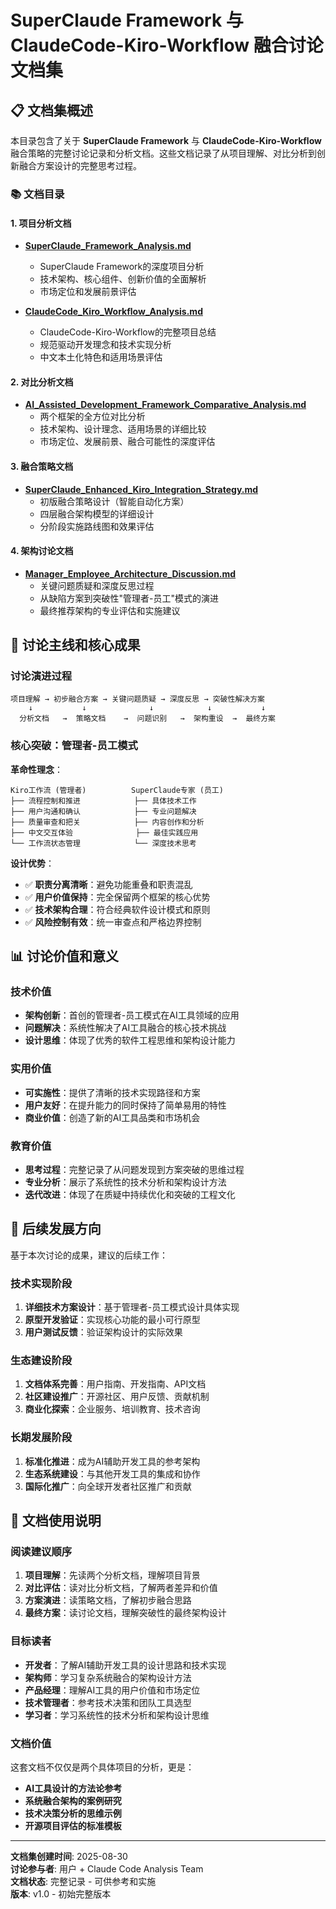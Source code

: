 # SuperClaude Framework 与 ClaudeCode-Kiro-Workflow 融合讨论文档集

## 📋 文档集概述

本目录包含了关于 **SuperClaude Framework** 与 **ClaudeCode-Kiro-Workflow** 融合策略的完整讨论记录和分析文档。这些文档记录了从项目理解、对比分析到创新融合方案设计的完整思考过程。

### 📚 文档目录

#### 1. 项目分析文档
- **[SuperClaude_Framework_Analysis.md](./SuperClaude_Framework_Analysis.md)**
  - SuperClaude Framework的深度项目分析
  - 技术架构、核心组件、创新价值的全面解析
  - 市场定位和发展前景评估

- **[ClaudeCode_Kiro_Workflow_Analysis.md](./ClaudeCode_Kiro_Workflow_Analysis.md)**
  - ClaudeCode-Kiro-Workflow的完整项目总结
  - 规范驱动开发理念和技术实现分析
  - 中文本土化特色和适用场景评估

#### 2. 对比分析文档
- **[AI_Assisted_Development_Framework_Comparative_Analysis.md](./AI_Assisted_Development_Framework_Comparative_Analysis.md)**
  - 两个框架的全方位对比分析
  - 技术架构、设计理念、适用场景的详细比较
  - 市场定位、发展前景、融合可能性的深度评估

#### 3. 融合策略文档
- **[SuperClaude_Enhanced_Kiro_Integration_Strategy.md](./SuperClaude_Enhanced_Kiro_Integration_Strategy.md)**
  - 初版融合策略设计（智能自动化方案）
  - 四层融合架构模型的详细设计
  - 分阶段实施路线图和效果评估

#### 4. 架构讨论文档
- **[Manager_Employee_Architecture_Discussion.md](./Manager_Employee_Architecture_Discussion.md)**
  - 关键问题质疑和深度反思过程
  - 从缺陷方案到突破性"管理者-员工"模式的演进
  - 最终推荐架构的专业评估和实施建议

## 🎯 讨论主线和核心成果

### 讨论演进过程
```
项目理解 → 初步融合方案 → 关键问题质疑 → 深度反思 → 突破性解决方案
    ↓           ↓              ↓            ↓           ↓
  分析文档   →  策略文档    →  问题识别   →  架构重设  →  最终方案
```

### 核心突破：管理者-员工模式
**革命性理念**：
```
Kiro工作流 (管理者)          SuperClaude专家 (员工)
├── 流程控制和推进            ├── 具体技术工作
├── 用户沟通和确认            ├── 专业问题解决  
├── 质量审查和把关            ├── 内容创作和分析
├── 中文交互体验              ├── 最佳实践应用
└── 工作流状态管理            └── 深度技术思考
```

**设计优势**：
- ✅ **职责分离清晰**：避免功能重叠和职责混乱
- ✅ **用户价值保持**：完全保留两个框架的核心优势
- ✅ **技术架构合理**：符合经典软件设计模式和原则
- ✅ **风险控制有效**：统一审查点和严格边界控制

## 📊 讨论价值和意义

### 技术价值
- **架构创新**：首创的管理者-员工模式在AI工具领域的应用
- **问题解决**：系统性解决了AI工具融合的核心技术挑战
- **设计思维**：体现了优秀的软件工程思维和架构设计能力

### 实用价值  
- **可实施性**：提供了清晰的技术实现路径和方案
- **用户友好**：在提升能力的同时保持了简单易用的特性
- **商业价值**：创造了新的AI工具品类和市场机会

### 教育价值
- **思考过程**：完整记录了从问题发现到方案突破的思维过程
- **专业分析**：展示了系统性的技术分析和架构设计方法
- **迭代改进**：体现了在质疑中持续优化和突破的工程文化

## 🚀 后续发展方向

基于本次讨论的成果，建议的后续工作：

### 技术实现阶段
1. **详细技术方案设计**：基于管理者-员工模式设计具体实现
2. **原型开发验证**：实现核心功能的最小可行原型
3. **用户测试反馈**：验证架构设计的实际效果

### 生态建设阶段  
1. **文档体系完善**：用户指南、开发指南、API文档
2. **社区建设推广**：开源社区、用户反馈、贡献机制
3. **商业化探索**：企业服务、培训教育、技术咨询

### 长期发展阶段
1. **标准化推进**：成为AI辅助开发工具的参考架构
2. **生态系统建设**：与其他开发工具的集成和协作
3. **国际化推广**：向全球开发者社区推广和贡献

## 📄 文档使用说明

### 阅读建议顺序
1. **项目理解**：先读两个分析文档，理解项目背景
2. **对比评估**：读对比分析文档，了解两者差异和价值
3. **方案演进**：读策略文档，了解初步融合思路
4. **最终方案**：读讨论文档，理解突破性的最终架构设计

### 目标读者
- **开发者**：了解AI辅助开发工具的设计思路和技术实现
- **架构师**：学习复杂系统融合的架构设计方法
- **产品经理**：理解AI工具的用户价值和市场定位
- **技术管理者**：参考技术决策和团队工具选型
- **学习者**：学习系统性的技术分析和架构设计思维

### 文档价值
这套文档不仅仅是两个具体项目的分析，更是：
- **AI工具设计的方法论参考**
- **系统融合架构的案例研究**  
- **技术决策分析的思维示例**
- **开源项目评估的标准模板**

---

**文档集创建时间**: 2025-08-30  
**讨论参与者**: 用户 + Claude Code Analysis Team  
**文档状态**: 完整记录 - 可供参考和实施  
**版本**: v1.0 - 初始完整版本